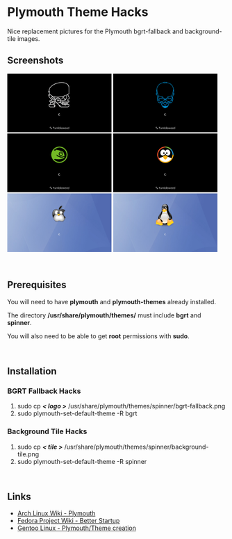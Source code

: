 # Plymouth Theme Hacks

Nice replacement pictures for the Plymouth bgrt-fallback and background-tile images.

## Screenshots

<img src="screenshot/screenshot-skull.png" alt="Intel" title="Skulltrail" width="240"/>
<img src="screenshot/screenshot-nuc.png" alt="NUC" title="Enthusiast" width="240"/>
<img src="screenshot/screenshot-suse.png" alt="SuSE" title="Geeko" width="240"/>
<img src="screenshot/screenshot-tech.png" alt="Tech" title="Lore" width="240"/>
<img src="screenshot/screenshot-tosh.png" alt="Apple" title="Tosh" width="240"/>
<img src="screenshot/screenshot-tux.png" alt="Silent" title="Tux" width="240"/>

&#160;

## Prerequisites

You will need to have **plymouth** and **plymouth-themes** already installed.

The directory **/usr/share/plymouth/themes/** must include **bgrt** and **spinner**.

You will also need to be able to get **root** permissions with **sudo**.

&#160;

## Installation

### BGRT Fallback Hacks
1. sudo cp ***< logo >*** /usr/share/plymouth/themes/spinner/bgrt-fallback.png
2. sudo plymouth-set-default-theme -R bgrt

### Background Tile Hacks
1. sudo cp ***< tile >*** /usr/share/plymouth/themes/spinner/background-tile.png
2. sudo plymouth-set-default-theme -R spinner

&#160;

## Links
* [Arch Linux Wiki - Plymouth](https://wiki.archlinux.org/title/Plymouth)
* [Fedora Project Wiki - Better Startup](https://fedoraproject.org/wiki/Features/BetterStartup)
* [Gentoo Linux - Plymouth/Theme creation](https://wiki.gentoo.org/wiki/Plymouth/Theme_creation)
